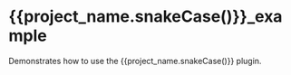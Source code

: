 # {{project_name.snakeCase()}}_example

Demonstrates how to use the {{project_name.snakeCase()}} plugin.
